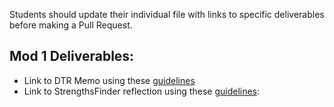 Students should update their individual file with links to specific deliverables before making a Pull Request.

## Mod 1 Deliverables:
* Link to DTR Memo using these [guidelines](https://github.com/turingschool/career-development-curriculum/blob/master/module_one/dtr_guidelines_memo.md)
* Link to StrengthsFinder reflection using these [guidelines](https://github.com/turingschool/career-development-curriculum/blob/master/module_one/strengths_reflection_guidelines.md): 
